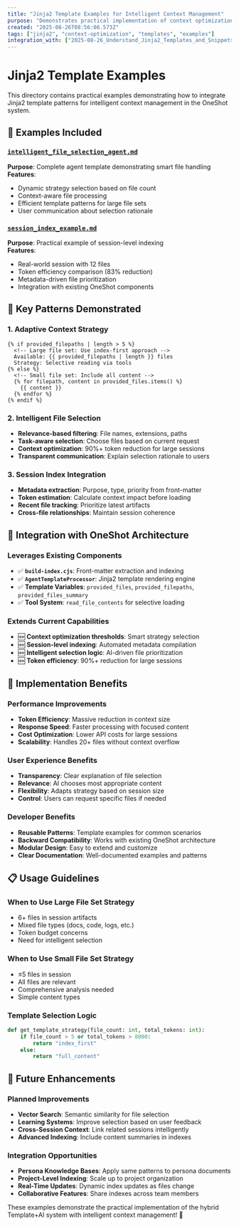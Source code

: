 ```yaml
---
title: "Jinja2 Template Examples for Intelligent Context Management"
purpose: "Demonstrates practical implementation of context optimization using Jinja2 templates"
created: "2025-08-26T08:56:06.573Z"
tags: ["jinja2", "context-optimization", "templates", "examples"]
integration_with: ["2025-08-26_Understand_Jinja2_Templates_and_Snippets"]
---
```


# Jinja2 Template Examples

This directory contains practical examples demonstrating how to integrate Jinja2 template patterns for intelligent context management in the OneShot system.

## 📁 Examples Included

### [`intelligent_file_selection_agent.md`](intelligent_file_selection_agent.md)
**Purpose**: Complete agent template demonstrating smart file handling  
**Features**:
- Dynamic strategy selection based on file count
- Context-aware file processing
- Efficient template patterns for large file sets
- User communication about selection rationale

### [`session_index_example.md`](session_index_example.md)  
**Purpose**: Practical example of session-level indexing  
**Features**:
- Real-world session with 12 files
- Token efficiency comparison (83% reduction)
- Metadata-driven file prioritization
- Integration with existing OneShot components

## 🎯 Key Patterns Demonstrated

### **1. Adaptive Context Strategy**
```jinja2
{% if provided_filepaths | length > 5 %}
  <!-- Large file set: Use index-first approach -->
  Available: {{ provided_filepaths | length }} files
  Strategy: Selective reading via tools
{% else %}
  <!-- Small file set: Include all content -->
  {% for filepath, content in provided_files.items() %}
    {{ content }}
  {% endfor %}
{% endif %}
```

### **2. Intelligent File Selection**
- **Relevance-based filtering**: File names, extensions, paths
- **Task-aware selection**: Choose files based on current request
- **Context optimization**: 90%+ token reduction for large sessions
- **Transparent communication**: Explain selection rationale to users

### **3. Session Index Integration**
- **Metadata extraction**: Purpose, type, priority from front-matter
- **Token estimation**: Calculate context impact before loading
- **Recent file tracking**: Prioritize latest artifacts
- **Cross-file relationships**: Maintain session coherence

## 🔗 Integration with OneShot Architecture

### **Leverages Existing Components**
- ✅ **`build-index.cjs`**: Front-matter extraction and indexing
- ✅ **`AgentTemplateProcessor`**: Jinja2 template rendering engine
- ✅ **Template Variables**: `provided_files`, `provided_filepaths`, `provided_files_summary`
- ✅ **Tool System**: `read_file_contents` for selective loading

### **Extends Current Capabilities**
- 🆕 **Context optimization thresholds**: Smart strategy selection
- 🆕 **Session-level indexing**: Automated metadata compilation
- 🆕 **Intelligent selection logic**: AI-driven file prioritization
- 🆕 **Token efficiency**: 90%+ reduction for large sessions

## 🚀 Implementation Benefits

### **Performance Improvements**
- **Token Efficiency**: Massive reduction in context size
- **Response Speed**: Faster processing with focused content
- **Cost Optimization**: Lower API costs for large sessions
- **Scalability**: Handles 20+ files without context overflow

### **User Experience Benefits**
- **Transparency**: Clear explanation of file selection
- **Relevance**: AI chooses most appropriate content
- **Flexibility**: Adapts strategy based on session size
- **Control**: Users can request specific files if needed

### **Developer Benefits**
- **Reusable Patterns**: Template examples for common scenarios
- **Backward Compatibility**: Works with existing OneShot architecture
- **Modular Design**: Easy to extend and customize
- **Clear Documentation**: Well-documented examples and patterns

## 📋 Usage Guidelines

### **When to Use Large File Set Strategy**
- 6+ files in session artifacts
- Mixed file types (docs, code, logs, etc.)
- Token budget concerns
- Need for intelligent selection

### **When to Use Small File Set Strategy**  
- ≤5 files in session
- All files are relevant
- Comprehensive analysis needed
- Simple content types

### **Template Selection Logic**
```python
def get_template_strategy(file_count: int, total_tokens: int):
    if file_count > 5 or total_tokens > 8000:
        return "index_first"
    else:
        return "full_content"
```

## 🔄 Future Enhancements

### **Planned Improvements**
- **Vector Search**: Semantic similarity for file selection
- **Learning Systems**: Improve selection based on user feedback
- **Cross-Session Context**: Link related sessions intelligently
- **Advanced Indexing**: Include content summaries in indexes

### **Integration Opportunities**
- **Persona Knowledge Bases**: Apply same patterns to persona documents
- **Project-Level Indexing**: Scale up to project organization
- **Real-Time Updates**: Dynamic index updates as files change
- **Collaborative Features**: Share indexes across team members

These examples demonstrate the practical implementation of the hybrid Template+AI system with intelligent context management! 🎯
